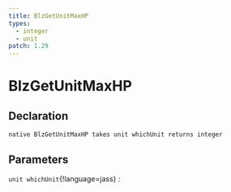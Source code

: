 ```yaml
---
title: BlzGetUnitMaxHP
types:
  - integer
  - unit
patch: 1.29
---
```


# BlzGetUnitMaxHP

## Declaration

```jass
native BlzGetUnitMaxHP takes unit whichUnit returns integer
```

## Parameters
`unit whichUnit`{!language=jass}
: 
